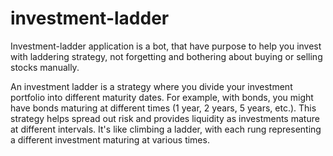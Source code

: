 # investment-ladder

Investment-ladder application is a bot, that have purpose to help you invest with laddering strategy, not forgetting and bothering about buying or selling stocks manually.

An investment ladder is a strategy where you divide your investment portfolio into different maturity dates.
For example, with bonds, you might have bonds maturing at different times (1 year, 2 years, 5 years, etc.). 
This strategy helps spread out risk and provides liquidity as investments mature at different intervals.
It's like climbing a ladder, with each rung representing a different investment maturing at various times.
